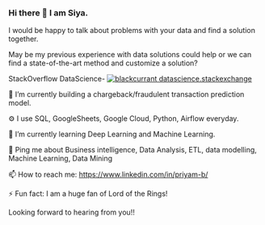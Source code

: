 ### Hi there 👋 I am Siya.

<!--
**BlackCurrantDS/BlackCurrantDS** is a ✨ _special_ ✨ repository because its `README.md` (this file) appears on your GitHub profile.

Here are some ideas to get you started:

- 🔭 I’m currently working on ...
- 🌱 I’m currently learning ...
- 👯 I’m looking to collaborate on ...
- 🤔 I’m looking for help with ...
- 💬 Ask me about ...
- 📫 How to reach me: ...
- 😄 Pronouns: ...
- ⚡ Fun fact: I am a huge fan of Lord of the Rings!
-->

I would be happy to talk about problems with your data and find a solution together.

May be my previous experience with data solutions could help or we can find a state-of-the-art method and customize a solution?


StackOverflow DataScience- [![blackcurrant datascience.stackexchange](https://datascience.stackexchange-badge.vercel.app/?userID=56714)](https://datascience.stackexchange.com/users/56714/blackcurrant)


🔭 I’m currently building a chargeback/fraudulent transaction prediction model.

⚙️ I use SQL, GoogleSheets, Google Cloud, Python, Airflow everyday.

🌱 I’m currently learning Deep Learning and Machine Learning.

💬 Ping me about Business intelligence, Data Analysis, ETL, data modelling, Machine Learning, Data Mining

📫 How to reach me: https://www.linkedin.com/in/priyam-b/

⚡ Fun fact: I am a huge fan of Lord of the Rings!


Looking forward to hearing from you!!
